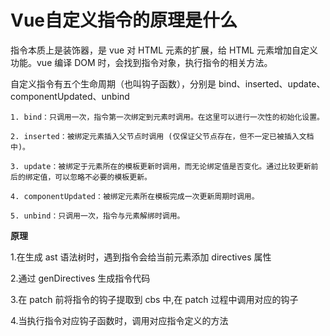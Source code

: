 # Vue自定义指令的原理是什么

指令本质上是装饰器，是 vue 对 HTML 元素的扩展，给 HTML 元素增加自定义功能。vue 编译 DOM 时，会找到指令对象，执行指令的相关方法。

自定义指令有五个生命周期（也叫钩子函数），分别是 bind、inserted、update、componentUpdated、unbind

```
1. bind：只调用一次，指令第一次绑定到元素时调用。在这里可以进行一次性的初始化设置。

2. inserted：被绑定元素插入父节点时调用 (仅保证父节点存在，但不一定已被插入文档中)。

3. update：被绑定于元素所在的模板更新时调用，而无论绑定值是否变化。通过比较更新前后的绑定值，可以忽略不必要的模板更新。

4. componentUpdated：被绑定元素所在模板完成一次更新周期时调用。

5. unbind：只调用一次，指令与元素解绑时调用。
```

**原理**

1.在生成 ast 语法树时，遇到指令会给当前元素添加 directives 属性

2.通过 genDirectives 生成指令代码

3.在 patch 前将指令的钩子提取到 cbs 中,在 patch 过程中调用对应的钩子

4.当执行指令对应钩子函数时，调用对应指令定义的方法

